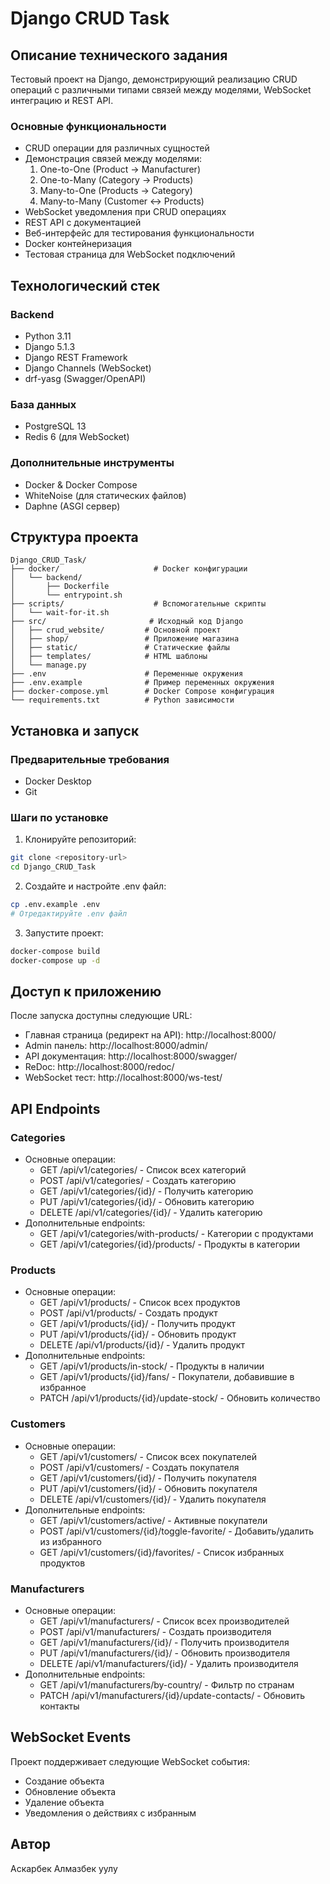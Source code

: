 # Django CRUD Task

## Описание технического задания
Тестовый проект на Django, демонстрирующий реализацию CRUD операций с различными типами связей между моделями, WebSocket интеграцию и REST API.

### Основные функциональности
- CRUD операции для различных сущностей
- Демонстрация связей между моделями:
  1) One-to-One (Product -> Manufacturer)
  2) One-to-Many (Category -> Products)
  3) Many-to-One (Products -> Category)
  4) Many-to-Many (Customer <-> Products)
- WebSocket уведомления при CRUD операциях
- REST API с документацией
- Веб-интерфейс для тестирования функциональности
- Docker контейнеризация
- Тестовая страница для WebSocket подключений

## Технологический стек
### Backend
- Python 3.11
- Django 5.1.3
- Django REST Framework
- Django Channels (WebSocket)
- drf-yasg (Swagger/OpenAPI)

### База данных
- PostgreSQL 13
- Redis 6 (для WebSocket)

### Дополнительные инструменты
- Docker & Docker Compose
- WhiteNoise (для статических файлов)
- Daphne (ASGI сервер)

## Структура проекта
```
Django_CRUD_Task/
├── docker/                     # Docker конфигурации
│   └── backend/
│       ├── Dockerfile
│       └── entrypoint.sh
├── scripts/                    # Вспомогательные скрипты
│   └── wait-for-it.sh
├── src/                       # Исходный код Django
│   ├── crud_website/         # Основной проект
│   ├── shop/                 # Приложение магазина
│   ├── static/               # Статические файлы
│   ├── templates/            # HTML шаблоны
│   └── manage.py
├── .env                      # Переменные окружения
├── .env.example              # Пример переменных окружения
├── docker-compose.yml        # Docker Compose конфигурация
└── requirements.txt          # Python зависимости
```

## Установка и запуск
### Предварительные требования
- Docker Desktop
- Git

### Шаги по установке
1. Клонируйте репозиторий:
```bash
git clone <repository-url>
cd Django_CRUD_Task
```

2. Создайте и настройте .env файл:
```bash
cp .env.example .env
# Отредактируйте .env файл
```

3. Запустите проект:
```bash
docker-compose build
docker-compose up -d
```

## Доступ к приложению
После запуска доступны следующие URL:
- Главная страница (редирект на API): http://localhost:8000/
- Admin панель: http://localhost:8000/admin/
- API документация: http://localhost:8000/swagger/
- ReDoc: http://localhost:8000/redoc/
- WebSocket тест: http://localhost:8000/ws-test/

## API Endpoints

### Categories
- Основные операции:
  - GET /api/v1/categories/ - Список всех категорий
  - POST /api/v1/categories/ - Создать категорию
  - GET /api/v1/categories/{id}/ - Получить категорию
  - PUT /api/v1/categories/{id}/ - Обновить категорию
  - DELETE /api/v1/categories/{id}/ - Удалить категорию
- Дополнительные endpoints:
  - GET /api/v1/categories/with-products/ - Категории с продуктами
  - GET /api/v1/categories/{id}/products/ - Продукты в категории

### Products
- Основные операции:
  - GET /api/v1/products/ - Список всех продуктов
  - POST /api/v1/products/ - Создать продукт
  - GET /api/v1/products/{id}/ - Получить продукт
  - PUT /api/v1/products/{id}/ - Обновить продукт
  - DELETE /api/v1/products/{id}/ - Удалить продукт
- Дополнительные endpoints:
  - GET /api/v1/products/in-stock/ - Продукты в наличии
  - GET /api/v1/products/{id}/fans/ - Покупатели, добавившие в избранное
  - PATCH /api/v1/products/{id}/update-stock/ - Обновить количество

### Customers
- Основные операции:
  - GET /api/v1/customers/ - Список всех покупателей
  - POST /api/v1/customers/ - Создать покупателя
  - GET /api/v1/customers/{id}/ - Получить покупателя
  - PUT /api/v1/customers/{id}/ - Обновить покупателя
  - DELETE /api/v1/customers/{id}/ - Удалить покупателя
- Дополнительные endpoints:
  - GET /api/v1/customers/active/ - Активные покупатели
  - POST /api/v1/customers/{id}/toggle-favorite/ - Добавить/удалить из избранного
  - GET /api/v1/customers/{id}/favorites/ - Список избранных продуктов

### Manufacturers
- Основные операции:
  - GET /api/v1/manufacturers/ - Список всех производителей
  - POST /api/v1/manufacturers/ - Создать производителя
  - GET /api/v1/manufacturers/{id}/ - Получить производителя
  - PUT /api/v1/manufacturers/{id}/ - Обновить производителя
  - DELETE /api/v1/manufacturers/{id}/ - Удалить производителя
- Дополнительные endpoints:
  - GET /api/v1/manufacturers/by-country/ - Фильтр по странам
  - PATCH /api/v1/manufacturers/{id}/update-contacts/ - Обновить контакты

## WebSocket Events
Проект поддерживает следующие WebSocket события:
- Создание объекта
- Обновление объекта
- Удаление объекта
- Уведомления о действиях с избранным

## Автор
Аскарбек Алмазбек уулу